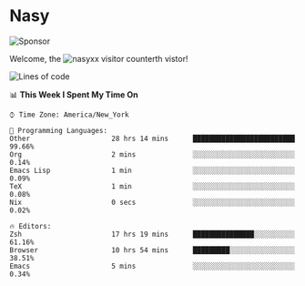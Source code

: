 # Nasy

<!--
<p align="center">
<img height="200" src="https://github-readme-stats.vercel.app/api?username=nasyxx&count_private=true&show_icons=true&theme=dracula&include_all_commits=true"/>
<img height="200" src="https://github-readme-stats.vercel.app/api/top-langs/?username=nasyxx&theme=dracula&hide=html,jupyter+notebook&count_private=true&show_icons=true"/>
</p>

  
----------------
-->

![Sponsor](https://img.shields.io/static/v1.svg?label=Sponsor&message=%E2%9D%A4&logo=GitHub&style=flat&color=pink)
 
Welcome, the ![nasyxx visitor counter](https://count.getloli.com/get/@nasyxx?theme=rule34)th vistor!
 
<!--START_SECTION:waka-->
![Lines of code](https://img.shields.io/badge/From%20Hello%20World%20I%27ve%20Written-599549%20lines%20of%20code-blue)

📊 **This Week I Spent My Time On** 

```text
⌚︎ Time Zone: America/New_York

💬 Programming Languages: 
Other                    28 hrs 14 mins      █████████████████████████   99.66% 
Org                      2 mins              ░░░░░░░░░░░░░░░░░░░░░░░░░   0.14% 
Emacs Lisp               1 min               ░░░░░░░░░░░░░░░░░░░░░░░░░   0.09% 
TeX                      1 min               ░░░░░░░░░░░░░░░░░░░░░░░░░   0.08% 
Nix                      0 secs              ░░░░░░░░░░░░░░░░░░░░░░░░░   0.02%

🔥 Editors: 
Zsh                      17 hrs 19 mins      ███████████████░░░░░░░░░░   61.16% 
Browser                  10 hrs 54 mins      █████████░░░░░░░░░░░░░░░░   38.51% 
Emacs                    5 mins              ░░░░░░░░░░░░░░░░░░░░░░░░░   0.34%

```


<!--END_SECTION:waka-->

<!-- ![visitors](https://visitor-badge.laobi.icu/badge?page_id=nasyxx.nasyxx) -->
